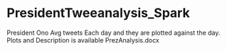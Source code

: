 # PresidentTweeanalysis_Spark

President Ono Avg tweets Each day and they are plotted against the day.
Plots and Description is available PrezAnalysis.docx
